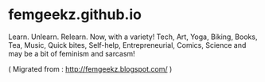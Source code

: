 # femgeekz.github.io
 Learn. Unlearn. Relearn.
 Now, with a variety!
 Tech, Art, Yoga, Biking, Books, Tea, Music, Quick bites, Self-help, Entrepreneurial, Comics, Science
 and may be a bit of feminism and sarcasm!

 ( Migrated from : http://femgeekz.blogspot.com/ )
